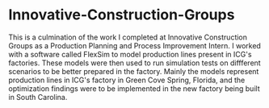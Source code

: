 # Innovative-Construction-Groups
This is a culmination of the work I completed at Innovative Construction Groups as a Production Planning and Process Improvement Intern. I worked with a software called FlexSim to model production lines present in ICG's factories. These models were then used to run simulation tests on diffferent scenarios to be better prepared in the factory. Mainly the models represent production lines in ICG's factory in Green Cove Spring, Florida, and the optimization findings were to be implemented in the new factory being built in South Carolina. 
